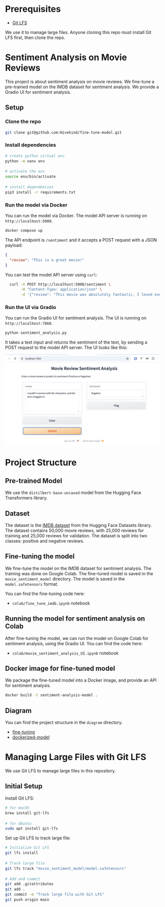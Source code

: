 # Prerequisites

* [Git LFS](https://docs.github.com/en/repositories/working-with-files/managing-large-files/installing-git-large-file-storage)

We use it to manage large files. Anyone cloning this repo must install Git LFS first, then clone the repo.

# Sentiment Analysis on Movie Reviews

This project is about sentiment analysis on movie reviews. We fine-tune a pre-trained model on the IMDB dataset for sentiment analysis. We provide a Gradio UI for sentiment analysis.

## Setup

### Clone the repo

```sh
git clone git@github.com:Hivekind/fine-tune-model.git
```

### Install dependencies

```sh
# create python virtual env
python -m venv env

# activate the env
source env/bin/activate

# install dependencies
pip3 install -r requirements.txt
```

### Run the model via Docker

You can run the model via Docker. The model API server is running on `http://localhost:5000`.

```sh
docker compose up
```

The API endpoint is `/sentiment` and it accepts a POST request with a JSON payload:

```json
{
  "review": "This is a great movie!"
}
```

You can test the model API server using `curl`:

```sh
  curl -X POST http://localhost:5000/sentiment \
       -H "Content-Type: application/json" \
       -d '{"review": "This movie was absolutely fantastic, I loved every minute of it!"}'
```

### Run the UI via Gradio

You can run the Gradio UI for sentiment analysis. The UI is running on `http://localhost:7860`.

```sh
python sentiment_analysis.py
```

It takes a text input and returns the sentiment of the text, by sending a POST request to the model API server. The UI looks like this:

![Gradio UI](images/gradio_UI.png)


# Project Structure

## Pre-trained Model

We use the `distilbert-base-uncased` model from the Hugging Face Transformers library.

## Dataset

The dataset is the [IMDB dataset](https://huggingface.co/datasets/stanfordnlp/imdb) from the Hugging Face Datasets library. The dataset contains 50,000 movie reviews, with 25,000 reviews for training and 25,000 reviews for validation. The dataset is split into two classes: positive and negative reviews.

## Fine-tuning the model

We fine-tune the model on the IMDB dataset for sentiment analysis. The training was done on Google Colab. The fine-tuned model is saved in the `movie_sentiment_model` directory. The model is saved in the `model.safetensors` format. 

You can find the fine-tuning code here:

- `colab/fine_tune_imdb.ipynb` notebook

## Running the model for sentiment analysis on Colab

After fine-tuning the model, we can run the model on Google Colab for sentiment analysis, using the Gradio UI. You can find the code here:

- `colab/movie_sentiment_analysis_UI.ipynb` notebook

## Docker image for fine-tuned model

We package the fine-tuned model into a Docker image, and provide an API for sentiment analysis.

```sh
docker build -t sentiment-analysis-model .
```

## Diagram

You can find the project structure in the `diagram` directory.

- [fine-tuning](diagram/fine-tuning/fine-tuning.html)
- [dockerized-model](diagram/dockerized-model/dockerized-model.html)


# Managing Large Files with Git LFS
We use Git LFS to manage large files in this repository.

## Initial Setup
Install Git LFS:

```sh
# for macOS
brew install git-lfs

# for Ubuntu
sudo apt install git-lfs
```

Set up Git LFS to track large file:

```sh
# Initialize Git LFS
git lfs install

# Track large file
git lfs track "movie_sentiment_model/model.safetensors"

# Add and commit
git add .gitattributes
git add .
git commit -m "Track large file with Git LFS"
git push origin main
```
